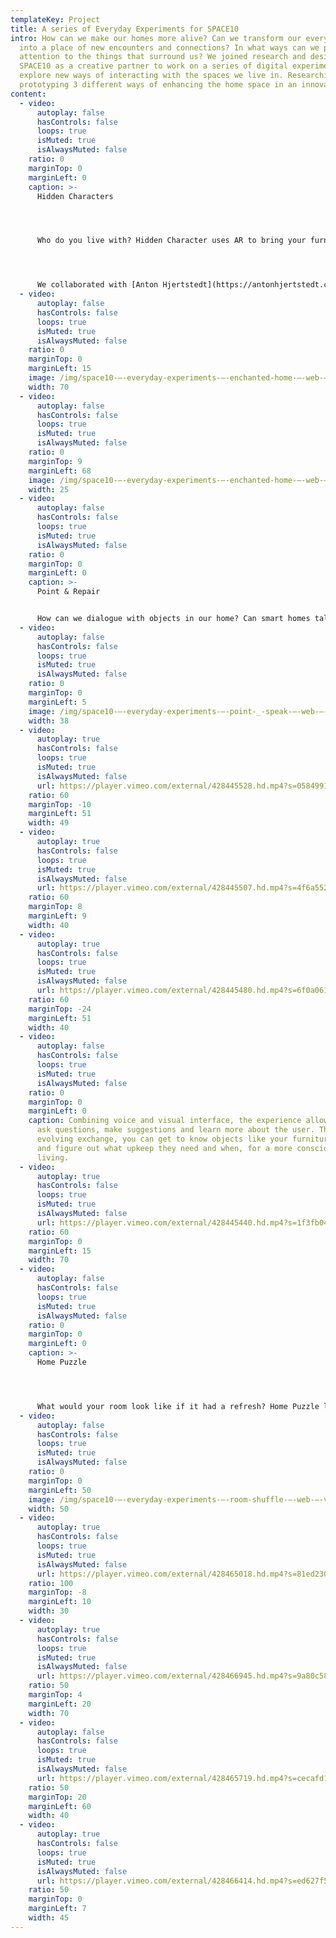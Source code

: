 ```yaml
---
templateKey: Project
title: A series of Everyday Experiments for SPACE10
intro: How can we make our homes more alive? Can we transform our everyday space
  into a place of new encounters and connections? In what ways can we pay more
  attention to the things that surround us? We joined research and design lab
  SPACE10 as a creative partner to work on a series of digital experiments that
  explore new ways of interacting with the spaces we live in. Researching and
  prototyping 3 different ways of enhancing the home space in an innovative way
content:
  - video:
      autoplay: false
      hasControls: false
      loops: true
      isMuted: true
      isAlwaysMuted: false
    ratio: 0
    marginTop: 0
    marginLeft: 0
    caption: >-
      Hidden Characters




      Who do you live with? Hidden Character uses AR to bring your furniture to life. Set free your inner child and get to know your roommates by scanning objects with a tablet to transform them into characters—each based on the unique properties of the object itself.




      We collaborated with [Anton Hjertstedt](https://antonhjertstedt.com/) for the design of the characters.
  - video:
      autoplay: false
      hasControls: false
      loops: true
      isMuted: true
      isAlwaysMuted: false
    ratio: 0
    marginTop: 0
    marginLeft: 15
    image: /img/space10-–-everyday-experiments-–-enchanted-home-–-web-–-photo-by-random-studio-–-01.jpg
    width: 70
  - video:
      autoplay: false
      hasControls: false
      loops: true
      isMuted: true
      isAlwaysMuted: false
    ratio: 0
    marginTop: 9
    marginLeft: 68
    image: /img/space10-–-everyday-experiments-–-enchanted-home-–-web-–-photo-by-random-studio-–-15.jpg
    width: 25
  - video:
      autoplay: false
      hasControls: false
      loops: true
      isMuted: true
      isAlwaysMuted: false
    ratio: 0
    marginTop: 0
    marginLeft: 0
    caption: >-
      Point & Repair


      How can we dialogue with objects in our home? Can smart homes talk back? Point & Repair explores new interfaces that encourage a more natural way of interacting with the objects in your home. Transforming the current smart home setup, where we are responsible for controlling objects, Point & Repair creates a two-way relationship in which the home plays a more vocal role.
  - video:
      autoplay: false
      hasControls: false
      loops: true
      isMuted: true
      isAlwaysMuted: false
    ratio: 0
    marginTop: 0
    marginLeft: 5
    image: /img/space10-–-everyday-experiments-–-point-_-speak-–-web-–-image-by-random-studio-–-01.jpg
    width: 38
  - video:
      autoplay: true
      hasControls: false
      loops: true
      isMuted: true
      isAlwaysMuted: false
      url: https://player.vimeo.com/external/428445528.hd.mp4?s=05849918e5a39b91bbd715bb8c9ee933c1d69720&profile_id=175
    ratio: 60
    marginTop: -10
    marginLeft: 51
    width: 49
  - video:
      autoplay: true
      hasControls: false
      loops: true
      isMuted: true
      isAlwaysMuted: false
      url: https://player.vimeo.com/external/428445507.hd.mp4?s=4f6a5521976f678887f1f1abe74cb606f66655d2&profile_id=175
    ratio: 60
    marginTop: 8
    marginLeft: 9
    width: 40
  - video:
      autoplay: true
      hasControls: false
      loops: true
      isMuted: true
      isAlwaysMuted: false
      url: https://player.vimeo.com/external/428445480.hd.mp4?s=6f0a06135c714dda8b17f91adad092690b6c9c48&profile_id=175
    ratio: 60
    marginTop: -24
    marginLeft: 51
    width: 40
  - video:
      autoplay: false
      hasControls: false
      loops: true
      isMuted: true
      isAlwaysMuted: false
    ratio: 0
    marginTop: 0
    marginLeft: 0
    caption: Combining voice and visual interface, the experience allows objects to
      ask questions, make suggestions and learn more about the user. Through an
      evolving exchange, you can get to know objects like your furniture better
      and figure out what upkeep they need and when, for a more conscious way of
      living.
  - video:
      autoplay: true
      hasControls: false
      loops: true
      isMuted: true
      isAlwaysMuted: false
      url: https://player.vimeo.com/external/428445440.hd.mp4?s=1f3fb04c7371d141b02e889f9d154002a7272242&profile_id=175
    ratio: 60
    marginTop: 0
    marginLeft: 15
    width: 70
  - video:
      autoplay: false
      hasControls: false
      loops: true
      isMuted: true
      isAlwaysMuted: false
    ratio: 0
    marginTop: 0
    marginLeft: 0
    caption: >-
      Home Puzzle




      What would your room look like if it had a refresh? Home Puzzle lets your imagination loose to experiment with your living space. Make a scan of your room and mark the objects you want to reposition. Try out different layouts or even turn your room into a playground with the snow globe, release gravity and shake to randomize features. A combination of diminished reality and photogrammetry allows you to visualise this process directly in front of your eyes.
  - video:
      autoplay: false
      hasControls: false
      loops: true
      isMuted: true
      isAlwaysMuted: false
    ratio: 0
    marginTop: 0
    marginLeft: 50
    image: /img/space10-–-everyday-experiments-–-room-shuffle-–-web-–-video-by-random-studio-–-01.jpg
    width: 50
  - video:
      autoplay: true
      hasControls: false
      loops: true
      isMuted: true
      isAlwaysMuted: false
      url: https://player.vimeo.com/external/428465018.hd.mp4?s=81ed2302b383ded4f62d15369480907f59ee77cb&profile_id=175
    ratio: 100
    marginTop: -8
    marginLeft: 10
    width: 30
  - video:
      autoplay: true
      hasControls: false
      loops: true
      isMuted: true
      isAlwaysMuted: false
      url: https://player.vimeo.com/external/428466945.hd.mp4?s=9a80c58b9cc0957d1912ba0f7ff4f66de38665b5&profile_id=175
    ratio: 50
    marginTop: 4
    marginLeft: 20
    width: 70
  - video:
      autoplay: false
      hasControls: false
      loops: true
      isMuted: true
      isAlwaysMuted: false
      url: https://player.vimeo.com/external/428465719.hd.mp4?s=cecafd1d509182c08513065e8f11a75b8baa6a77&profile_id=175
    ratio: 50
    marginTop: 20
    marginLeft: 60
    width: 40
  - video:
      autoplay: true
      hasControls: false
      loops: true
      isMuted: true
      isAlwaysMuted: false
      url: https://player.vimeo.com/external/428466414.hd.mp4?s=ed627f5ada7b1633dd95a3da10db38029ba51dd1&profile_id=175
    ratio: 50
    marginTop: 0
    marginLeft: 7
    width: 45
---
```

